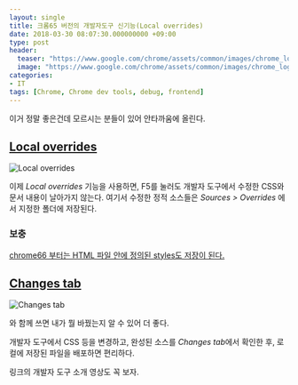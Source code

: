 ```yaml
---
layout: single
title: 크롬65 버전의 개발자도구 신기능(Local overrides)
date: 2018-03-30 08:07:30.000000000 +09:00
type: post
header:
  teaser: "https://www.google.com/chrome/assets/common/images/chrome_logo_2x.png?mmfb=a5234ae3c4265f687c7fffae2760a907"
  image: "https://www.google.com/chrome/assets/common/images/chrome_logo_2x.png?mmfb=a5234ae3c4265f687c7fffae2760a907"
categories:
- IT
tags: [Chrome, Chrome dev tools, debug, frontend]
---
```


이거 정말 좋은건데 모르시는 분들이 있어 안타까움에 올린다.

## [Local overrides](https://developers.google.com/web/updates/2018/01/devtools#overrides)
![Local overrides](https://storage.googleapis.com/webfundamentals-assets/updates/2018/01/overrides.gif)

이제 *Local overrides* 기능을 사용하면, F5를 눌러도 개발자 도구에서 수정한 CSS와 문서 내용이 날아가지 않는다. 여기서 수정한 정적 소스들은 *Sources > Overrides* 에서 지정한 폴더에 저장된다. 

### 보충
[chrome66 부터는 HTML 파일 안에 정의된 styles도 저장이 된다.](https://developers.google.com/web/updates/2018/02/devtools#overrides)

## [Changes tab](https://developers.google.com/web/updates/2018/01/devtools#changes)
![Changes tab](https://developers.google.com/web/updates/images/2018/01/changes.png)

와 함께 쓰면 내가 뭘 바꿨는지 알 수 있어 더 좋다.

개발자 도구에서 CSS 등을 변경하고, 완성된 소스를 *Changes tab*에서 확인한 후, 로컬에 저장된 파일을 배포하면 편리하다.

링크의 개발자 도구 소개 영상도 꼭 보자.